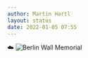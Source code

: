 ```yaml
---
author: Martin Hartl
layout: status
date: 2022-01-05 07:55
---
```

☁️
![Berlin Wall Memorial](https://share.hartl.co/pictures/2022-01-05.JPG)